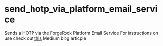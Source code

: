 # send_hotp_via_platform_email_service
Sends a HOTP via the ForgeRock Platform Email Service
For instructions on use check out [this](https://medium.com/@darinder.shokar/password-acquisition-it-doesnt-have-to-be-difficult-be349cc59151) Medium blog articple
